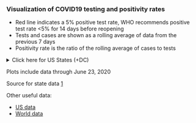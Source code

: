 <h3>Visualization of COVID19 testing and positivity rates</h3>
<ul>
<li>Red line indicates a 5% positive test rate, WHO recommends positive test rate <5% for 14 days before reopening</li>
<li>Tests and cases are shown as a rolling average of data from the previous 7 days</li>
<li>Positivity rate is the ratio of the rolling average of cases to tests</li>
</ul>
<details>
<summary>Click here for US States (+DC)</summary>
<ul>
<li><a href="./imgs/AK.png" target="_blank">AK</a></li>
<li><a href="./imgs/AL.png" target="_blank">AL</a></li>
<li><a href="./imgs/AR.png" target="_blank">AR</a></li>
<li><a href="./imgs/AZ.png" target="_blank">AZ</a></li>
<li><a href="./imgs/CA.png" target="_blank">CA</a></li>
<li><a href="./imgs/CO.png" target="_blank">CO</a></li>
<li><a href="./imgs/CT.png" target="_blank">CT</a></li>
<li><a href="./imgs/DC.png" target="_blank">DC</a></li>
<li><a href="./imgs/DE.png" target="_blank">DE</a></li>
<li><a href="./imgs/FL.png" target="_blank">FL</a></li>
<li><a href="./imgs/GA.png" target="_blank">GA</a></li>
<li><a href="./imgs/HI.png" target="_blank">HI</a></li>
<li><a href="./imgs/IA.png" target="_blank">IA</a></li>
<li><a href="./imgs/ID.png" target="_blank">ID</a></li>
<li><a href="./imgs/IL.png" target="_blank">IL</a></li>
<li><a href="./imgs/IN.png" target="_blank">IN</a></li>
<li><a href="./imgs/KS.png" target="_blank">KS</a></li>
<li><a href="./imgs/KY.png" target="_blank">KY</a></li>
<li><a href="./imgs/LA.png" target="_blank">LA</a></li>
<li><a href="./imgs/MA.png" target="_blank">MA</a></li>
<li><a href="./imgs/MD.png" target="_blank">MD</a></li>
<li><a href="./imgs/ME.png" target="_blank">ME</a></li>
<li><a href="./imgs/MI.png" target="_blank">MI</a></li>
<li><a href="./imgs/MN.png" target="_blank">MN</a></li>
<li><a href="./imgs/MO.png" target="_blank">MO</a></li>
<li><a href="./imgs/MS.png" target="_blank">MS</a></li>
<li><a href="./imgs/MT.png" target="_blank">MT</a></li>
<li><a href="./imgs/NC.png" target="_blank">NC</a></li>
<li><a href="./imgs/ND.png" target="_blank">ND</a></li>
<li><a href="./imgs/NE.png" target="_blank">NE</a></li>
<li><a href="./imgs/NH.png" target="_blank">NH</a></li>
<li><a href="./imgs/NJ.png" target="_blank">NJ</a></li>
<li><a href="./imgs/NM.png" target="_blank">NM</a></li>
<li><a href="./imgs/NV.png" target="_blank">NV</a></li>
<li><a href="./imgs/NY.png" target="_blank">NY</a></li>
<li><a href="./imgs/OH.png" target="_blank">OH</a></li>
<li><a href="./imgs/OK.png" target="_blank">OK</a></li>
<li><a href="./imgs/OR.png" target="_blank">OR</a></li>
<li><a href="./imgs/PA.png" target="_blank">PA</a></li>
<li><a href="./imgs/RI.png" target="_blank">RI</a></li>
<li><a href="./imgs/SC.png" target="_blank">SC</a></li>
<li><a href="./imgs/SD.png" target="_blank">SD</a></li>
<li><a href="./imgs/TN.png" target="_blank">TN</a></li>
<li><a href="./imgs/TX.png" target="_blank">TX</a></li>
<li><a href="./imgs/UT.png" target="_blank">UT</a></li>
<li><a href="./imgs/VA.png" target="_blank">VA</a></li>
<li><a href="./imgs/VT.png" target="_blank">VT</a></li>
<li><a href="./imgs/WA.png" target="_blank">WA</a></li>
<li><a href="./imgs/WI.png" target="_blank">WI</a></li>
<li><a href="./imgs/WV.png" target="_blank">WV</a></li>
<li><a href="./imgs/WY.png" target="_blank">WY</a></li>
</ul>
</details>

Plots include data through June 23, 2020

Source for state data <a href="https://covidtracking.com/api/v1/states/daily.csv" target="_blank">1</a>

Other useful data:
<ul>
<li><a href="https://covidtracking.com/api/v1/us/daily.csv" target="_blank">US data</a></li>
<li><a href="https://covid.ourworldindata.org/data/owid-covid-data.csv" target="_blank">World data</a></li>
</ul>
